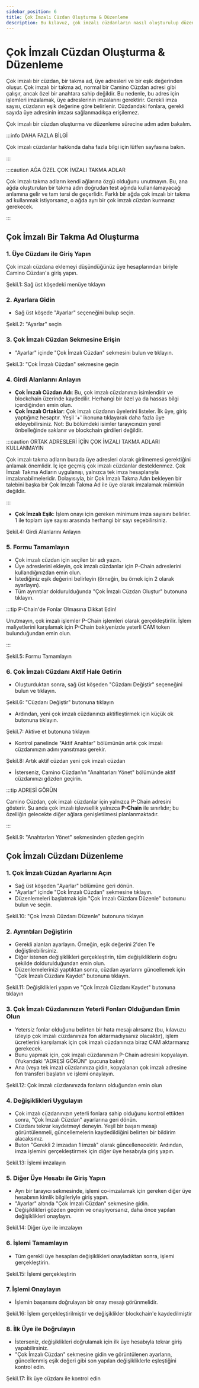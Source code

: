 ```yaml
---
sidebar_position: 6
title: Çok İmzalı Cüzdan Oluşturma & Düzenleme
description: Bu kılavuz, çok imzalı cüzdanların nasıl oluşturulup düzenleneceğini anlatmaktadır.
---
```


# Çok İmzalı Cüzdan Oluşturma & Düzenleme

Çok imzalı bir cüzdan, bir takma ad, üye adresleri ve bir eşik değerinden oluşur. Çok imzalı bir takma ad, normal bir Camino Cüzdan adresi gibi çalışır, ancak özel bir anahtara sahip değildir. Bu nedenle, bu adres için işlemleri imzalamak, üye adreslerinin imzalarını gerektirir. Gerekli imza sayısı, cüzdanın eşik değerine göre belirlenir. Cüzdandaki fonlara, gerekli sayıda üye adresinin imzası sağlanmadıkça erişilemez.

Çok imzalı bir cüzdan oluşturma ve düzenleme sürecine adım adım bakalım.

:::info DAHA FAZLA BİLGİ

Çok imzalı cüzdanlar hakkında daha fazla bilgi için lütfen  sayfasına bakın.

:::

:::caution AĞA ÖZEL ÇOK İMZALI TAKMA ADLAR

Çok imzalı takma adların kendi ağlarına özgü olduğunu unutmayın. Bu, ana ağda oluşturulan bir takma adın doğrudan test ağında kullanılamayacağı anlamına gelir ve tam tersi de geçerlidir. Farklı bir ağda çok imzalı bir takma ad kullanmak istiyorsanız, o ağda ayrı bir çok imzalı cüzdan kurmanız gerekecek.

:::

## Çok İmzalı Bir Takma Ad Oluşturma

### 1. Üye Cüzdanı ile Giriş Yapın

Çok imzalı cüzdana eklemeyi düşündüğünüz üye hesaplarından biriyle Camino Cüzdan'a giriş yapın.



Şekil.1: Sağ üst köşedeki menüye tıklayın


### 2. Ayarlara Gidin

- Sağ üst köşede "Ayarlar" seçeneğini bulup seçin.



Şekil.2: "Ayarlar" seçin


### 3. Çok İmzalı Cüzdan Sekmesine Erişin

- "Ayarlar" içinde "Çok İmzalı Cüzdan" sekmesini bulun ve tıklayın.



Şekil.3: "Çok İmzalı Cüzdan" sekmesine geçin


### 4. Girdi Alanlarını Anlayın

- **Çok İmzalı Cüzdan Adı**: Bu, çok imzalı cüzdanınızı isimlendirir ve blockchain üzerinde kaydedilir. Herhangi bir özel ya da hassas bilgi içerdiğinden emin olun.
- **Çok İmzalı Ortaklar**: Çok imzalı cüzdanın üyelerini listeler. İlk üye, giriş yaptığınız hesaptır. Yeşil '+' ikonuna tıklayarak daha fazla üye ekleyebilirsiniz. Not: Bu bölümdeki isimler tarayıcınızın yerel önbelleğinde saklanır ve blockchain girdileri değildir.

:::caution ORTAK ADRESLERİ İÇİN ÇOK İMZALI TAKMA ADLARI KULLANMAYIN

Çok imzalı takma adların burada üye adresleri olarak girilmemesi gerektiğini anlamak önemlidir. İç içe geçmiş çok imzalı cüzdanlar desteklenmez. Çok İmzalı Takma Adların uygulanışı, yalnızca tek imza hesaplarıyla imzalanabilmeleridir. Dolayısıyla, bir Çok İmzalı Takma Adın bekleyen bir talebini başka bir Çok İmzalı Takma Ad ile üye olarak imzalamak mümkün değildir.

:::

- **Çok İmzalı Eşik**: İşlem onayı için gereken minimum imza sayısını belirler. 1 ile toplam üye sayısı arasında herhangi bir sayı seçebilirsiniz.



Şekil.4: Girdi Alanlarını Anlayın


### 5. Formu Tamamlayın

- Çok imzalı cüzdan için seçilen bir adı yazın.
- Üye adreslerini ekleyin, çok imzalı cüzdanlar için P-Chain adreslerini kullandığınızdan emin olun.
- İstediğiniz eşik değerini belirleyin (örneğin, bu örnek için 2 olarak ayarlayın).
- Tüm ayrıntılar doldurulduğunda "Çok İmzalı Cüzdan Oluştur" butonuna tıklayın.

:::tip P-Chain'de Fonlar Olmasına Dikkat Edin!

Unutmayın, çok imzalı işlemler P-Chain işlemleri olarak gerçekleştirilir. İşlem maliyetlerini karşılamak için P-Chain bakiyenizde yeterli CAM token bulunduğundan emin olun.

:::



Şekil.5: Formu Tamamlayın


### 6. Çok İmzalı Cüzdanı Aktif Hale Getirin

- Oluşturduktan sonra, sağ üst köşeden "Cüzdanı Değiştir" seçeneğini bulun ve tıklayın.



Şekil.6: "Cüzdanı Değiştir" butonuna tıklayın


- Ardından, yeni çok imzalı cüzdanınızı aktifleştirmek için küçük ok butonuna tıklayın.



Şekil.7: Aktive et butonuna tıklayın


- Kontrol panelinde "Aktif Anahtar" bölümünün artık çok imzalı cüzdanınızın adını yansıtması gerekir.



Şekil.8: Artık aktif cüzdan yeni çok imzalı cüzdan


- İsterseniz, Camino Cüzdan'ın "Anahtarları Yönet" bölümünde aktif cüzdanınızı gözden geçirin.

:::tip ADRESİ GÖRÜN

Camino Cüzdan, çok imzalı cüzdanlar için yalnızca P-Chain adresini gösterir. Şu anda çok imzalı işlevsellik yalnızca **P-Chain** ile sınırlıdır; bu özelliğin gelecekte diğer ağlara genişletilmesi planlanmaktadır.

:::



Şekil.9: "Anahtarları Yönet" sekmesinden gözden geçirin


## Çok İmzalı Cüzdanı Düzenleme

### 1. Çok İmzalı Cüzdan Ayarlarını Açın

- Sağ üst köşeden "Ayarlar" bölümüne geri dönün.
- "Ayarlar" içinde "Çok İmzalı Cüzdan" sekmesine tıklayın.
- Düzenlemeleri başlatmak için "Çok İmzalı Cüzdanı Düzenle" butonunu bulun ve seçin.



Şekil.10: "Çok İmzalı Cüzdanı Düzenle" butonuna tıklayın


### 2. Ayrıntıları Değiştirin

- Gerekli alanları ayarlayın. Örneğin, eşik değerini 2'den 1'e değiştirebilirsiniz.
- Diğer istenen değişiklikleri gerçekleştirin, tüm değişikliklerin doğru şekilde doldurulduğundan emin olun.
- Düzenlemelerinizi yaptıktan sonra, cüzdan ayarlarını güncellemek için "Çok İmzalı Cüzdanı Kaydet" butonuna tıklayın.



Şekil.11: Değişiklikleri yapın ve "Çok İmzalı Cüzdanı Kaydet" butonuna tıklayın


### 3. Çok İmzalı Cüzdanınızın Yeterli Fonları Olduğundan Emin Olun

- Yetersiz fonlar olduğunu belirten bir hata mesajı alırsanız (bu, kılavuzu izleyip çok imzalı cüzdanınıza fon aktarmadıysanız olacaktır), işlem ücretlerini karşılamak için çok imzalı cüzdanınıza biraz CAM aktarmanız gerekecek.
- Bunu yapmak için, çok imzalı cüzdanınızın P-Chain adresini kopyalayın. (Yukarıdaki "ADRESİ GÖRÜN" ipucuna bakın)
- Ana (veya tek imza) cüzdanınıza gidin, kopyalanan çok imzalı adresine fon transferi başlatın ve işlemi onaylayın.



Şekil.12: Çok imzalı cüzdanınızda fonların olduğundan emin olun


### 4. Değişiklikleri Uygulayın

- Çok imzalı cüzdanınızın yeterli fonlara sahip olduğunu kontrol ettikten sonra, "Çok İmzalı Cüzdan" ayarlarına geri dönün.
- Cüzdanı tekrar kaydetmeyi deneyin. Yeşil bir başarı mesajı görüntülenmeli, güncellemelerin kaydedildiğini belirten bir bildirim alacaksınız.
- Buton "Gerekli 2 imzadan 1 imzalı" olarak güncellenecektir. Ardından, imza işlemini gerçekleştirmek için diğer üye hesabıyla giriş yapın.



Şekil.13: İşlemi imzalayın


### 5. Diğer Üye Hesabı ile Giriş Yapın

- Ayrı bir tarayıcı sekmesinde, işlemi co-imzalamak için gereken diğer üye hesabının kimlik bilgileriyle giriş yapın.
- "Ayarlar" altında "Çok İmzalı Cüzdan" sekmesine gidin.
- Değişiklikleri gözden geçirin ve onaylıyorsanız, daha önce yapılan değişiklikleri onaylayın.



Şekil.14: Diğer üye ile imzalayın


### 6. İşlemi Tamamlayın

- Tüm gerekli üye hesapları değişiklikleri onayladıktan sonra, işlemi gerçekleştirin.



Şekil.15: İşlemi gerçekleştirin


### 7. İşlemi Onaylayın

- İşlemin başarısını doğrulayan bir onay mesajı görünmelidir.



Şekil.16: İşlem gerçekleştirilmiştir ve değişiklikler blockchain'e kaydedilmiştir


### 8. İlk Üye ile Doğrulayın

- İsterseniz, değişiklikleri doğrulamak için ilk üye hesabıyla tekrar giriş yapabilirsiniz.
- "Çok İmzalı Cüzdan" sekmesine gidin ve görüntülenen ayarların, güncellenmiş eşik değeri gibi son yapılan değişikliklerle eşleştiğini kontrol edin.



Şekil.17: İlk üye cüzdanı ile kontrol edin
